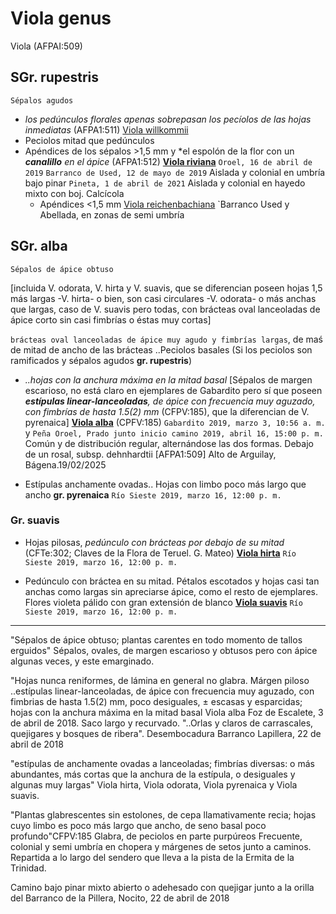 # Viola genus #
Viola (AFPAI:509)
## SGr. rupestris ##
`Sépalos agudos`
- *los pedúnculos florales apenas sobrepasan los pecíolos de las hojas inmediatas* (AFPA1:511) [Viola willkommii]()
- Peciolos mitad que pedúnculos
- Apéndices de los sépalos >1,5 mm y *el espolón de la flor con un ***canalillo** en el ápice* (AFPA1:512) **[Viola riviana]()** `Oroel, 16 de abril de 2019` `Barranco de Used, 12 de mayo de 2019` Aislada y colonial en umbría bajo pinar
  `Pineta, 1 de abril de 2021` Aislada y colonial en hayedo mixto con boj. Calcícola
  - Apéndices <1,5 mm [Viola reichenbachiana]() `Barranco Used y Abellada, en zonas de semi umbría

## SGr. alba ## 
`Sépalos de ápice obtuso`

[incluida V. odorata, V. hirta y V. suavis, que se diferencian poseen hojas 1,5 más largas -V. hirta- o bien, son casi circulares -V. odorata- o más anchas que largas, caso de V. suavis pero todas, con brácteas oval lanceoladas de ápice corto sin casi fimbrías o éstas muy cortas] 

``brácteas oval lanceoladas de ápice muy agudo y fimbrías largas``, de maś de mitad de ancho de las brácteas ..Peciolos basales (Si los peciolos son ramificados y sépalos agudos **gr. rupestris**)

- *..hojas con la anchura máxima en la mitad basal* [Sépalos de margen escarioso, no está claro en ejemplares de Gabardito pero sí que poseen ***estípulas linear-lanceoladas**, de ápice con frecuencia muy aguzado, con fimbrías de hasta 1.5(2) mm* (CFPV:185), que la diferencian de V. pyrenaica] **[Viola alba]()** (CPFV:185) `Gabardito 2019, marzo 3, 10:56 a. m.` y `Peña Oroel, Prado junto inicio camino 2019, abril 16, 15:00 p. m.` Común y de distribución regular, alternándose las dos formas.
Debajo de un rosal, subsp. dehnhardtii [AFPA1:509] Alto de Arguilay, Bágena.19/02/2025

- Estípulas anchamente ovadas.. Hojas con limbo poco más largo que ancho **gr. pyrenaica** `Río Sieste 2019, marzo 16, 12:00 p. m.`

### Gr. suavis ###
- Hojas pilosas, *pedúnculo con brácteas por debajo de su mitad* (CFTe:302; Claves de la Flora de Teruel. G. Mateo) **[Viola hirta]()** `Río Sieste 2019, marzo 16, 12:00 p. m.`

- Pedúnculo con bráctea en su mitad. Pétalos escotados y hojas casi tan anchas como largas sin apreciarse ápice, como el resto de ejemplares. Flores violeta pálido con gran extensión de blanco **[Viola suavis]()** `Río Sieste 2019, marzo 16, 12:00 p. m.`




 
------------------------
"Sépalos de ápice obtuso; plantas carentes en todo momento de tallos erguidos" Sépalos, ovales, de margen escarioso y obtusos pero con ápice algunas veces, y este emarginado. 

"Hojas nunca reniformes, de lámina en general no glabra. Márgen piloso ..estípulas linear-lanceoladas, de ápice con frecuencia muy aguzado, con fimbrias de hasta 1.5(2) mm, poco desiguales, ± escasas y esparcidas; hojas con la anchura máxima en la mitad basal <bold>Viola alba</bold>
Foz de Escalete, 3 de abril de 2018. <italic><highlight>Saco largo y recurvado. </highlight></italic>"..Orlas y claros de carrascales, quejigares y bosques de ribera". Desembocadura Barranco Lapillera, 22 de abril de 2018

<italic>"estípulas de anchamente ovadas a lanceoladas; fimbrías diversas: o más abundantes, más cortas que la anchura de la estípula, o desiguales y algunas muy largas"</italic> Viola hirta, Viola odorata, <bold><highlight>Viola pyrenaica</highlight></bold> y Viola suavis.

<italic>"Plantas glabrescentes sin estolones, <bold>de cepa llamativamente recia</bold></italic><italic>; hojas cuyo limbo es poco más largo que ancho, de seno basal poco profundo"</italic>CFPV:185 Glabra, de peciolos en parte purpúreos Frecuente, colonial y semi umbría en chopera y márgenes de setos junto a caminos. Repartida a lo largo del sendero que lleva a la pista de la <bold>Ermita de la Trinidad</bold>.

Camino bajo pinar mixto abierto o adehesado con quejigar junto a la orilla del Barranco de la Pillera, Nocito, 22 de abril de 2018</note-content></text>
